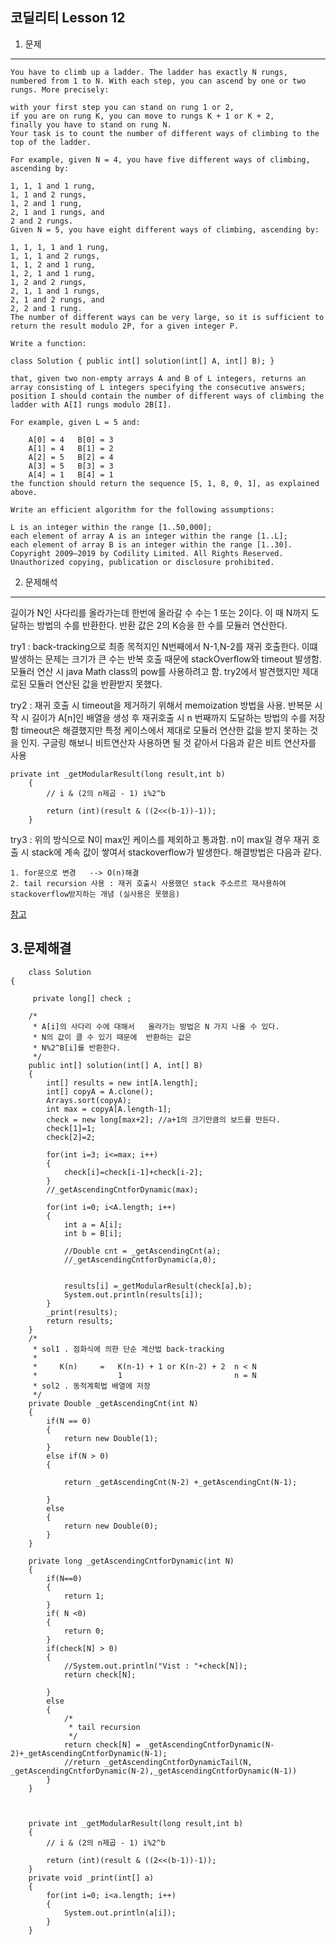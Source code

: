 코딜리티 Lesson 12
--- 
1. 문제
---

```
You have to climb up a ladder. The ladder has exactly N rungs, numbered from 1 to N. With each step, you can ascend by one or two rungs. More precisely:

with your first step you can stand on rung 1 or 2,
if you are on rung K, you can move to rungs K + 1 or K + 2,
finally you have to stand on rung N.
Your task is to count the number of different ways of climbing to the top of the ladder.

For example, given N = 4, you have five different ways of climbing, ascending by:

1, 1, 1 and 1 rung,
1, 1 and 2 rungs,
1, 2 and 1 rung,
2, 1 and 1 rungs, and
2 and 2 rungs.
Given N = 5, you have eight different ways of climbing, ascending by:

1, 1, 1, 1 and 1 rung,
1, 1, 1 and 2 rungs,
1, 1, 2 and 1 rung,
1, 2, 1 and 1 rung,
1, 2 and 2 rungs,
2, 1, 1 and 1 rungs,
2, 1 and 2 rungs, and
2, 2 and 1 rung.
The number of different ways can be very large, so it is sufficient to return the result modulo 2P, for a given integer P.

Write a function:

class Solution { public int[] solution(int[] A, int[] B); }

that, given two non-empty arrays A and B of L integers, returns an array consisting of L integers specifying the consecutive answers; position I should contain the number of different ways of climbing the ladder with A[I] rungs modulo 2B[I].

For example, given L = 5 and:

    A[0] = 4   B[0] = 3
    A[1] = 4   B[1] = 2
    A[2] = 5   B[2] = 4
    A[3] = 5   B[3] = 3
    A[4] = 1   B[4] = 1
the function should return the sequence [5, 1, 8, 0, 1], as explained above.

Write an efficient algorithm for the following assumptions:

L is an integer within the range [1..50,000];
each element of array A is an integer within the range [1..L];
each element of array B is an integer within the range [1..30].
Copyright 2009–2019 by Codility Limited. All Rights Reserved. Unauthorized copying, publication or disclosure prohibited.
```


2. 문제해석
---
길이가 N인 사다리를 올라가는데 한번에 올라갈 수  수는 1 또는 2이다. 이 때 N까지 도달하는 방법의 수를 반환한다. 반환 값은  2의 K승을 한 수를 모듈러 연산한다.

try1 : back-tracking으로  최종 목적지인 N번째에서 N-1,N-2를 재귀 호출한다. 이떄 발생하는 문제는 크기가 큰 수는 반복 호출 때문에 stackOverflow와 timeout 발생함.
       모듈러 연산 시  java Math class의 pow를 사용하려고 함. try2에서 발견했지만 제대로된 모듈러 연산된 값을 반환받지 못했다.

try2 : 재귀 호출 시 timeout을 제거하기 위해서 memoization 방법을 사용. 반복문 시작 시  길이가 A[n]인 배열을 생성 후 재귀호출 시 n 번째까지 도달하는 방법의 수를 저장함
       timeout은 해결했지만 특정 케이스에서 제대로 모듈러 연산한 값을 받지 못하는 것을 인지. 구글링 해보니 비트연산자 사용하면 될 것 같아서 다음과 같은 비트 연산자를 사용

```
private int _getModularResult(long result,int b)
	{
		// i & (2의 n제곱 - 1) i%2^b
	
		return (int)(result & ((2<<(b-1))-1));
	}
```
 
 

try3 : 위의 방식으로  N이 max인 케이스를 제외하고 통과함. n이 max일 경우  재귀 호출 시 stack에 계속 값이 쌓여서 stackoverflow가 발생한다. 해결방법은 다음과 같다.

```
1. for문으로 변경   --> O(n)해결
2. tail recursion 사용 : 재귀 호출시 사용했던 stack 주소르르 재사용하여 stackoverflow방지하는 개념 (실사용은 못했음)
```

[참고](https://app.codility.com/demo/results/training6KZ595-WC3/)

3.문제해결
---
```
	class Solution
{
	
	 private long[] check ;
	
	/*
	 * A[i]의 사다리 수에 대해서   올라가는 방법은 N 가지 나올 수 있다. 
	 * N의 값이 클 수 있기 때문에  반환하는 값은
	 * N%2^B[i]를 반환한다. 
	 */
	public int[] solution(int[] A, int[] B)
	{
		int[] results = new int[A.length];
		int[] copyA = A.clone();
		Arrays.sort(copyA);
		int max = copyA[A.length-1];
		check = new long[max+2]; //a+1의 크기만큼의 보드를 만든다. 
		check[1]=1;
		check[2]=2;

		for(int i=3; i<=max; i++)
		{
			check[i]=check[i-1]+check[i-2];
		}
		//_getAscendingCntforDynamic(max);			

		for(int i=0; i<A.length; i++)
		{
			int a = A[i];
			int b = B[i];
			
			//Double cnt = _getAscendingCnt(a);
			//_getAscendingCntforDynamic(a,0);
		
			
			results[i] =_getModularResult(check[a],b);
			System.out.println(results[i]);
		}
		_print(results);
		return results;
	}
	/*
	 * sol1 . 점화식에 의한 단순 계산법 back-tracking
	 * 
	 *     K(n)		=	K(n-1) + 1 or K(n-2) + 2  n < N
	 *                  1			 			  n = N
	 * sol2 . 동적계획법 배열에 저장
	 */
	private Double _getAscendingCnt(int N)
	{
		if(N == 0)
		{
			return new Double(1);
		}
		else if(N > 0)
		{
			
			return _getAscendingCnt(N-2) +_getAscendingCnt(N-1);
			
		}
		else
		{
			return new Double(0);
		}
	}
	
	private long _getAscendingCntforDynamic(int N)
	{	
		if(N==0)
		{
			return 1;
		}
		if( N <0)
		{
			return 0;
		}
		if(check[N] > 0)
		{
			//System.out.println("Vist : "+check[N]);
			return check[N];
			
		}
		else
		{
			/*
			 * tail recursion
			 */
			return check[N] = _getAscendingCntforDynamic(N-2)+_getAscendingCntforDynamic(N-1);
			//return _getAscendingCntforDynamicTail(N, _getAscendingCntforDynamic(N-2),_getAscendingCntforDynamic(N-1))
		}
	}
	

	
	private int _getModularResult(long result,int b)
	{
		// i & (2의 n제곱 - 1) i%2^b
	
		return (int)(result & ((2<<(b-1))-1));
	}
	private void _print(int[] a)
	{
		for(int i=0; i<a.length; i++)
		{
			System.out.println(a[i]);
		}
	}
```